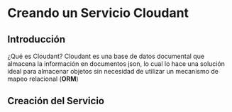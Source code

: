 # Creando un Servicio Cloudant
## Introducción
¿Qué es Cloudant? Cloudant es una base de datos documental que almacena la información en documentos json, lo cual lo hace una solución ideal para almacenar objetos sin necesidad de utilizar un mecanismo de mapeo relacional (__ORM__)
## Creación del Servicio